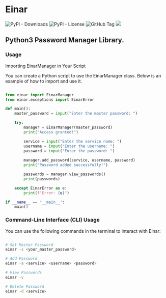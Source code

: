 # Einar

![PyPI - Downloads](https://img.shields.io/pypi/dm/einar)
![PyPI - License](https://img.shields.io/pypi/l/einar)
![GitHub Tag](https://img.shields.io/github/v/tag/JuanBindez/einar?include_prereleases)
<a href="https://pypi.org/project/pytubefix/"><img src="https://img.shields.io/pypi/v/einar" /></a>

## Python3 Password Manager Library.

### Usage

Importing EinarManager in Your Script

You can create a Python script to use the EinarManager class. Below is an example of how to import and use it.

```python

from einar import EinarManager
from einar.exceptions import EinarError

def main():
    master_password = input("Enter the master password: ")

    try:
        manager = EinarManager(master_password)
        print("Access granted!")

        service = input("Enter the service name: ")
        username = input("Enter the username: ")
        password = input("Enter the password: ")
        
        manager.add_password(service, username, password)
        print("Password added successfully!")

        passwords = manager.view_passwords()
        print(passwords)

    except EinarError as e:
        print(f"Error: {e}")

if __name__ == "__main__":
    main()


```

### Command-Line Interface (CLI) Usage

You can use the following commands in the terminal to interact with Einar:

```bash

# Set Master Password
einar -s <your_master_password>

# Add Password
einar -a <service> <username> <password>

# View Passwords
einar -v

# Delete Password
einar -d <service>

```
